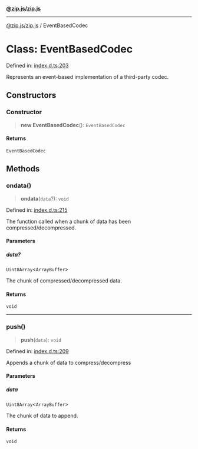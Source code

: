 [**@zip.js/zip.js**](../README.md)

***

[@zip.js/zip.js](../globals.md) / EventBasedCodec

# Class: EventBasedCodec

Defined in: [index.d.ts:203](https://github.com/gildas-lormeau/zip.js/blob/00105a96aa8272ce26bff0eea7ebcfd6071ad540/index.d.ts#L203)

Represents an event-based implementation of a third-party codec.

## Constructors

### Constructor

> **new EventBasedCodec**(): `EventBasedCodec`

#### Returns

`EventBasedCodec`

## Methods

### ondata()

> **ondata**(`data`?): `void`

Defined in: [index.d.ts:215](https://github.com/gildas-lormeau/zip.js/blob/00105a96aa8272ce26bff0eea7ebcfd6071ad540/index.d.ts#L215)

The function called when a chunk of data has been compressed/decompressed.

#### Parameters

##### data?

`Uint8Array`\<`ArrayBuffer`\>

The chunk of compressed/decompressed data.

#### Returns

`void`

***

### push()

> **push**(`data`): `void`

Defined in: [index.d.ts:209](https://github.com/gildas-lormeau/zip.js/blob/00105a96aa8272ce26bff0eea7ebcfd6071ad540/index.d.ts#L209)

Appends a chunk of data to compress/decompress

#### Parameters

##### data

`Uint8Array`\<`ArrayBuffer`\>

The chunk of data to append.

#### Returns

`void`
